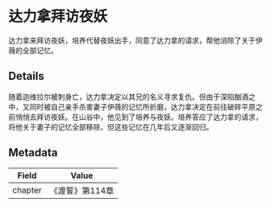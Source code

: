 # 达力拿拜访夜妖
达力拿来拜访夜妖，培养代替夜妖出手，同意了达力拿的请求，帮他消除了关于伊薇的全部记忆。

## Details
随着迦维拉尔被刺身亡，达力拿决定以其兄的名义寻求复仇。但由于深陷酗酒之中，又同时被自己亲手杀害妻子伊薇的记忆所折磨，达力拿决定在前往破碎平原之前悄悄去拜访夜妖。在山谷中，他见到了培养与夜妖。培养答应了达力拿的请求，将他关于妻子的记忆全部移除，但这些记忆在几年后又逐渐回归。 

## Metadata
| Field | Value |
| ----- | ----- |
| chapter | 《渡誓》第114章 |
